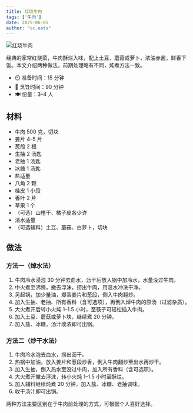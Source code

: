 ```yaml
---
title: 红烧牛肉
tags: ['牛肉']
date: 2025-06-05
author: "cc.eats"
---
```


![红烧牛肉](/pix/hongshaoniurou.jpg)

经典的家常红烧菜，牛肉酥烂入味，配上土豆、蘑菇或萝卜，浓油赤酱，鲜香下饭。本文介绍两种做法，前期处理略有不同，炖煮方法一致。

- ⏲️ 准备时间：15 分钟
- 🍳 烹饪时间：90 分钟
- 🍽️ 份量：3–4 人

## 材料

- 牛肉 500 克，切块
- 姜片 4–5 片
- 葱段 2 根
- 生抽 2 汤匙
- 老抽 1 汤匙
- 冰糖 1 汤匙
- 盐适量
- 八角 2 颗
- 桂皮 1 小段
- 香叶 2 片
- 草果 1 个
- （可选）山楂干、橘子皮各少许
- 清水适量
- （可选辅料）土豆、蘑菇、白萝卜，切块

## 做法

### 方法一（焯水法）

1. 牛肉冷水浸泡 30 分钟去血水，沥干后放入锅中加冷水，水量没过牛肉。
2. 中火煮至沸腾，撇去浮沫，捞出牛肉，用温水冲洗干净。
3. 另起锅，加少量油，爆香姜片和葱段，倒入牛肉翻炒。
4. 加入生抽、老抽、所有香料（含可选项），再倒入焯牛肉的原汤（过滤杂质）。
5. 大火煮开后转小火炖 1–1.5 小时，至筷子可轻松插入牛肉。
6. 加入土豆、蘑菇或萝卜块，继续煮 20 分钟。
7. 加入盐、冰糖，汤汁收浓即可出锅。

### 方法二（炒干水法）

1. 牛肉冷水泡去血水，捞出沥干。
2. 热锅中加油，放入姜片和葱段炒香，倒入牛肉翻炒至出水再炒干。
3. 加入生抽，倒入热水至没过牛肉，加入所有香料（含可选项）。
4. 大火煮开撇去浮沫，转小火炖 1–1.5 小时至酥烂。
5. 加入辅料继续炖煮 20 分钟，加入盐、冰糖、老抽调味。
6. 收干汤汁即可出锅。

两种方法主要区别在于牛肉前处理的方式，可根据个人喜好选择。

